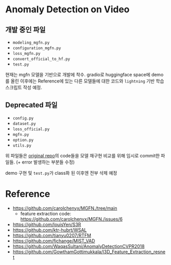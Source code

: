 # Anomaly Detection on Video

## 개발 중인 파일
- `modeling_mgfn.py`
- `configuration_mgfn.py`
- `loss_mgfn.py`
- `convert_official_to_hf.py`
- `test.py`

현재는 mgfn 모델을 기반으로 개발에 착수. gradio로 huggingface space에 demo를 올린 이후에는 Reference에 있는 다른 모델들에 대한 코드와 `lightning` 기반 학습 스크립트 작성 예정.

## Deprecated 파일
- `config.py`
- `dataset.py`
- `loss_official.py`
- `mgfn.py`
- `option.py`
- `utils.py`

위 파일들은 [original repo](https://github.com/carolchenyx/MGFN.)의 code들을 모델 재구현 비교를 위해 임시로 commit한 파일들. (+ error 발생하는 부분들 수정)

demo 구현 및 `test.py`가 class화 된 이후엔 전부 삭제 예정

# Reference
- https://github.com/carolchenyx/MGFN./tree/main
    - feature extraction code: https://github.com/carolchenyx/MGFN./issues/6
- https://github.com/louisYen/S3R
- https://github.com/ktr-hubrt/WSAL
- https://github.com/tianyu0207/RTFM
- https://github.com/fjchange/MIST_VAD
- https://github.com/WaqasSultani/AnomalyDetectionCVPR2018
- https://github.com/GowthamGottimukkala/I3D_Feature_Extraction_resnet